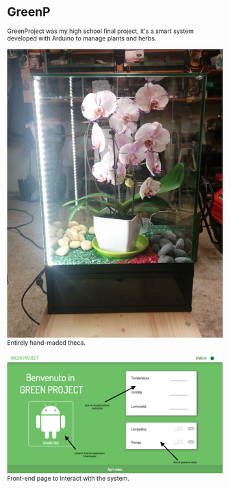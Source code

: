 # GreenP
GreenProject was my high school final project, it's a smart system developed with Arduino to manage plants and herbs.
<br />
<br />
![](https://github.com/TobMTV/GreenP/blob/master/photo5951781115918397661.jpg)
Entirely hand-maded theca.
<br />
<br />
![](https://github.com/TobMTV/GreenP/blob/master/Screen%20Shot%202015-06-06%20at%2017.41.39.png)
Front-end page to interact with the system.
